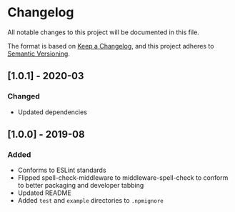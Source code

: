 # Changelog

All notable changes to this project will be documented in this file.

The format is based on [Keep a Changelog](https://keepachangelog.com/en/1.0.0/),
and this project adheres to [Semantic Versioning](https://semver.org/spec/v2.0.0.html).

## [1.0.1] - 2020-03
### Changed
- Updated dependencies

## [1.0.0] - 2019-08
### Added
- Conforms to ESLint standards
- Flipped spell-check-middleware to middleware-spell-check to conform to better packaging and developer tabbing
- Updated README
- Added `test` and `example` directories to `.npmignore`
